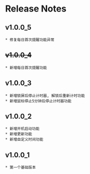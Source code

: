 # Release Notes

## v1.0.0_5
    * 修复每日首次提醒功能异常
## ~~v1.0.0_4~~
    * 新增每日首次提醒功能
## v1.0.0_3
    * 新增锁屏后停止计时器, 解锁后重新计时功能
    * 新增鼠标停止5分钟后停止计时器功能
## v1.0.0_2
    * 新增开机启动功能
    * 新增更新功能
    * 新增自定义时间功能
## v1.0.0_1
    * 第一个基础版本
